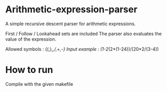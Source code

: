# Arithmetic-expression-parser
A simple recursive descent parser for arithmetic expressions.

First / Follow / Lookahead sets are included
The parser also evaluates the value of the expression.

Allowed symbols : {(,),*,/,+,-}
Input example : (1-2*(2*(1-24))/(20*2/(3-4)) 

# How to run
Compile with the given makefile
